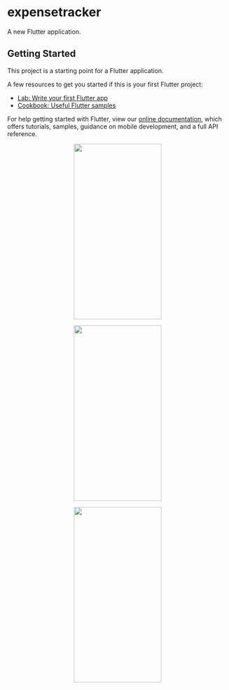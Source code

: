 # expensetracker

A new Flutter application.

## Getting Started

This project is a starting point for a Flutter application.

A few resources to get you started if this is your first Flutter project:

- [Lab: Write your first Flutter app](https://flutter.dev/docs/get-started/codelab)
- [Cookbook: Useful Flutter samples](https://flutter.dev/docs/cookbook)

For help getting started with Flutter, view our
[online documentation](https://flutter.dev/docs), which offers tutorials,
samples, guidance on mobile development, and a full API reference.

<p align="center" float:"left">
<img src="https://user-images.githubusercontent.com/52540265/83335117-1d7b4c00-a2c8-11ea-9d98-7ba47491b594.png" width="200" height="400">
 </p>

<p align="center">
<img src="https://user-images.githubusercontent.com/52540265/83335356-edcd4380-a2c9-11ea-9ca9-b274bc7e3177.gif" width="200" height="400">
 </p>
 
 <p align="center">
<img src="https://user-images.githubusercontent.com/52540265/83335430-659b6e00-a2ca-11ea-91b6-bf322781b458.gif" width="200" height="400">
 </p>

